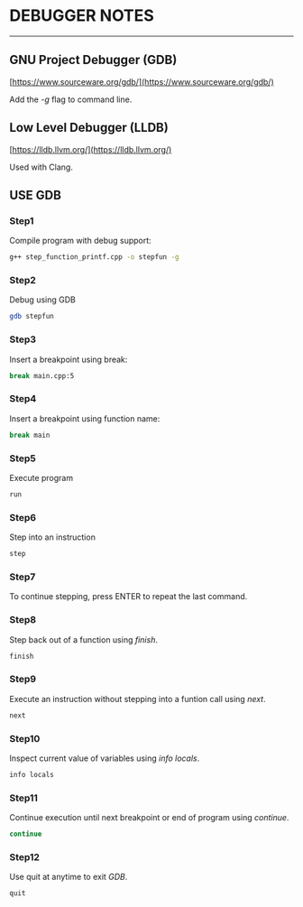 # DEBUGGER NOTES

---

## GNU Project Debugger (GDB)

[https://www.sourceware.org/gdb/](https://www.sourceware.org/gdb/)

Add the *-g* flag to command line.

## Low Level Debugger (LLDB)

[https://lldb.llvm.org/](https://lldb.llvm.org/)

Used with Clang.

## USE GDB

### **Step1**

Compile program with debug support:

```bash
g++ step_function_printf.cpp -o stepfun -g
```

### **Step2**

Debug using GDB

```bash
gdb stepfun
```

### **Step3**

Insert a breakpoint using break:

```bash
break main.cpp:5
```

### **Step4**

Insert a breakpoint using function name:

```bash
break main
```

### **Step5**

Execute program

```bash
run
```

### **Step6**

Step into an instruction

```bash
step
```

### **Step7**

To continue stepping, press ENTER to repeat the last command.

### **Step8**

Step back out of a function using *finish*.

```bash
finish
```

### **Step9**

Execute an instruction without stepping into a funtion call using *next*.

```bash
next
```

### **Step10**

Inspect current value of variables using *info locals*.

```bash
info locals
```

### **Step11**

Continue execution until next breakpoint or end of program using *continue*.

```bash
continue
```

### **Step12**

Use quit at anytime to exit *GDB*.

```bash
quit
```
